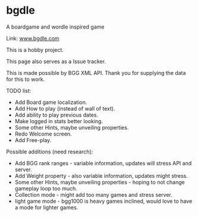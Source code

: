 # bgdle
A boardgame and wordle inspired game

Link: www.bgdle.com

This is a hobby project.

This page also serves as a Issue tracker.

This is made possible by BGG XML API. Thank you for supplying the data for this to work.

TODO list:
* Add Board game localization.
* Add How to play (instead of wall of text).
* Add ability to play previous dates.
* Make logged in stats better looking.
* Some other Hints, maybe unveiling properties.
* Redo Welcome screen.
* Add Free-play.

Possible additions (need research):
* Add BGG rank ranges - variable information, updates will stress API and server.
* Add Weight property - also variable information, updates might stress.
* Some other Hints, maybe unveiling properties - hoping to not change gameplay loop too much.
* Collection mode - might add too many games and stress server.
* light game mode - bgg1000 is heavy games inclined, would love to have a mode for lighter games.
